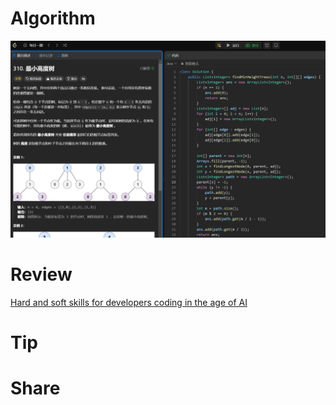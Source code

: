# Algorithm

![](../../../images/temp/zhenran-2024-03-17-lc.png)

# Review

[Hard and soft skills for developers coding in the age of AI](https://github.blog/2024-03-07-hard-and-soft-skills-for-developers-coding-in-the-age-of-ai/)

# Tip



# Share


